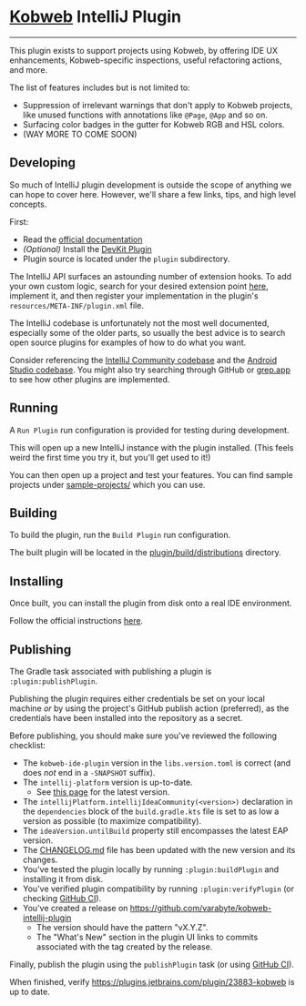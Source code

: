 # [Kobweb](https://github.com/varabyte/kobweb) IntelliJ Plugin
- - -

This plugin exists to support projects using Kobweb, by offering IDE UX enhancements, Kobweb-specific inspections,
useful refactoring actions, and more.

The list of features includes but is not limited to:

- Suppression of irrelevant warnings that don't apply to Kobweb projects, like unused functions with annotations like
  `@Page`, `@App` and so on.
- Surfacing color badges in the gutter for Kobweb RGB and HSL colors.
- (WAY MORE TO COME SOON)

## Developing

So much of IntelliJ plugin development is outside the scope of anything we can hope to cover here. However, we'll share
a few links, tips, and high level concepts.

First:

* Read the [official documentation](https://plugins.jetbrains.com/docs/intellij/developing-plugins.html)
* *(Optional)* Install the [DevKit Plugin](https://plugins.jetbrains.com/plugin/22851-plugin-devkit)
* Plugin source is located under the `plugin` subdirectory.

The IntelliJ API surfaces an astounding number of extension hooks. To add your own custom logic, 
search for your desired extension point [here](https://plugins.jetbrains.com/docs/intellij/extension-point-list.html),
implement it, and then register your implementation in the plugin's `resources/META-INF/plugin.xml`
file.

The IntelliJ codebase is unfortunately not the most well documented, especially some of the older parts, so usually the
best advice is to search open source plugins for examples of how to do what you want.

Consider referencing the [IntelliJ Community codebase](https://github.com/JetBrains/intellij-community) and
the [Android Studio codebase](https://cs.android.com/android-studio). You might also try searching through GitHub or
[grep.app](https://grep.app/) to see how other plugins are implemented.

## Running

A `Run Plugin` run configuration is provided for testing during development.

This will open up a new IntelliJ instance with the plugin installed. (This feels weird the first time you try it, but
you'll get used to it!)

You can then open up a project and test your features. You can find sample projects under [sample-projects/](sample-projects/) which you
can use.

## Building

To build the plugin, run the `Build Plugin` run configuration.

The built plugin will be located in the [plugin/build/distributions](plugin/build/distributions) directory.

## Installing

Once built, you can install the plugin from disk onto a real IDE environment.

Follow the official
instructions [here](https://www.jetbrains.com/help/idea/managing-plugins.html#install_plugin_from_disk).

## Publishing

The Gradle task associated with publishing a plugin is `:plugin:publishPlugin`.

Publishing the plugin requires either credentials be set on your local machine *or* by using the project's GitHub
publish action (preferred), as the credentials have been installed into the repository as a secret.

Before publishing, you should make sure you've reviewed the following checklist:

* The `kobweb-ide-plugin` version in the `libs.version.toml` is correct (and does *not* end in a `-SNAPSHOT` suffix).
* The `intellij-platform` version is up-to-date.
  * See [this page](https://plugins.jetbrains.com/docs/intellij/tools-intellij-platform-gradle-plugin.html) for the latest version.
* The `intellijPlatform.intellijIdeaCommunity(<version>)` declaration in the `dependencies` block of the `build.gradle.kts` file is set to as low a version as possible (to maximize
  compatibility).
* The `ideaVersion.untilBuild` property still encompasses the latest EAP version.
* The [CHANGELOG.md](CHANGELOG.md) file has been updated with the new version and its changes.
* You've tested the plugin locally by running `:plugin:buildPlugin` and installing it from disk.
* You've verified plugin compatibility by running `:plugin:verifyPlugin` (or
  checking [GitHub CI](https://github.com/varabyte/kobweb-intellij-plugin/actions/workflows/verify.yml)).
* You've created a release on https://github.com/varabyte/kobweb-intellij-plugin
  * The version should have the pattern "vX.Y.Z".
  * The "What's New" section in the plugin UI links to commits associated with the tag created by the release.

Finally, publish the plugin using the `publishPlugin` task (or
using [GitHub CI](https://github.com/varabyte/kobweb-intellij-plugin/actions/workflows/publish.yml)).

When finished, verify https://plugins.jetbrains.com/plugin/23883-kobweb is up to date.
